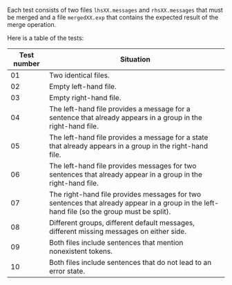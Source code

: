 Each test consists of two files `lhsXX.messages` and `rhsXX.messages` that
must be merged and a file `mergedXX.exp` that contains the expected result of
the merge operation.

Here is a table of the tests:

Test number | Situation
----------- | ---------
01          | Two identical files.
02          | Empty left-hand file.
03          | Empty right-hand file.
04          | The left-hand file provides a message for a sentence that already appears in a group in the right-hand file.
05          | The left-hand file provides a message for a state that already appears in a group in the right-hand file.
06          | The left-hand file provides messages for two sentences that already appear in a group in the right-hand file.
07          | The right-hand file provides messages for two sentences that already appear in a group in the left-hand file (so the group must be split).
08          | Different groups, different default messages, different missing messages on either side.
09          | Both files include sentences that mention nonexistent tokens.
10          | Both files include sentences that do not lead to an error state.
